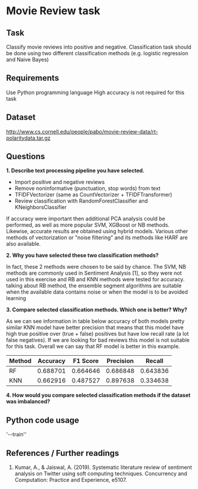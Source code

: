 # Movie Review task

## Task
Classify movie reviews into positive and negative. Classification task should be done
using two different classification methods (e.g. logistic regression and Naive Bayes)
## Requirements
Use Python programming language
High accuracy is not required for this task
## Dataset
http://www.cs.cornell.edu/people/pabo/movie-review-data/rt-polaritydata.tar.gz
## Questions
__1. Describe text processing pipeline you have selected.__
- Import positive and negative reviews
- Remove noninformative (punctuation, stop words) from text
- TFIDFVectorizer (same as CountVectorizer + TFIDFTransformer)
- Review classification with RandomForestClassifier and KNeighborsClassifier

If accuracy were important then additional PCA analysis could be performed, as well as more popular SVM, XGBoost or NB methods. Likewise, accurate results are obtained using hybrid models. Various other methods of vectorization or "noise filtering" and its methods like HARF are also available.

__2. Why you have selected these two classification methods?__

In fact, these 2 methods were chosen to be said by chance. The SVM, NB methods are commonly used in Sentiment Analysis [1], so they were not used in this exercise and RB and KNN methods were tested for accuracy. talking about RB method, the ensemble segment algorithms are suitable when the available data contains noise or when the model is to be avoided learning

__3. Compare selected classification methods. Which one is better? Why?__

As we can see information in table below accuracy of both models pretty similar KNN model have better precision that means that this model have high true positive over (true + false) positives but have low recall rate (a lot false negatives). If we are looking for bad reviews this model is not suitable for this task. Overall we can say that RF model is better in this example.

| Method | Accuracy | F1 Score | Precision | Recall |
| --- | --- | --- | --- | --- |
| RF | 0.688701 | 0.664646 | 0.686848 | 0.643836 |
| KNN | 0.662916 | 0.487527 | 0.897638 | 0.334638 |

__4. How would you compare selected classification methods if the dataset was imbalanced?__


## Python code usage
'--train''

## References / Further readings
1. Kumar, A., & Jaiswal, A. (2019). Systematic literature review of sentiment analysis on Twitter using soft computing techniques. Concurrency and Computation: Practice and Experience, e5107.

